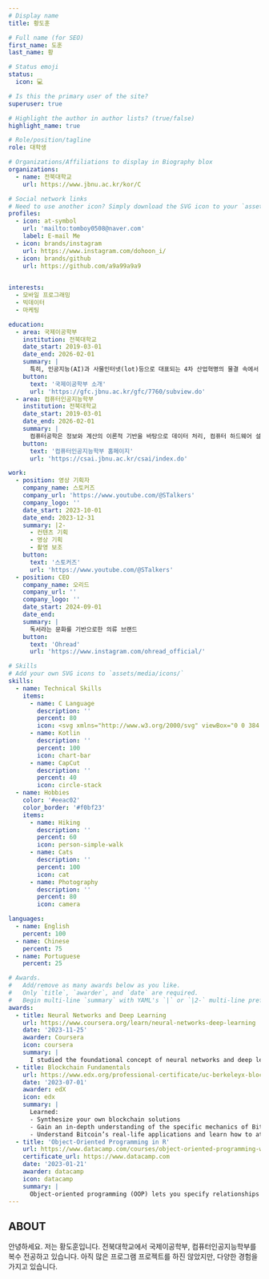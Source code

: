 ```yaml
---
# Display name
title: 황도훈

# Full name (for SEO)
first_name: 도훈
last_name: 황

# Status emoji
status: 
  icon: 💻

# Is this the primary user of the site?
superuser: true

# Highlight the author in author lists? (true/false)
highlight_name: true

# Role/position/tagline
role: 대학생

# Organizations/Affiliations to display in Biography blox
organizations:
  - name: 전북대학교
    url: https://www.jbnu.ac.kr/kor/C

# Social network links
# Need to use another icon? Simply download the SVG icon to your `assets/media/icons/` folder.
profiles:
  - icon: at-symbol
    url: 'mailto:tomboy0508@naver.com'
    label: E-mail Me
  - icon: brands/instagram
    url: https://www.instagram.com/dohoon_i/
  - icon: brands/github
    url: https://github.com/a9a99a9a9
    

interests:
  - 모바일 프로그래밍
  - 빅데이터
  - 마케팅

education:
  - area: 국제이공학부
    institution: 전북대학교
    date_start: 2019-03-01
    date_end: 2026-02-01
    summary: |
      특히, 인공지능(AI)과 사물인터넷(lot)등으로 대표되는 4차 산업혁명의 물결 속에서 복잡하고 다양한 이공학의 문제들이 제기되고 있는데 이를 심도있고 정확한 분석을 하고 관련된 다양한 국제적인 이슈들을 공부하는 학제간 융합의 커리큘럼을 제공하는 것이 특징입니다. 이러한 학과의 목적에 부합하기 위하여 학과의 모든 강의가 100% 영어로 진행되며 국제이공학부 졸업생들은 향후 미래형 글로벌 인재로 양성되며 대학교수, 연구원, 창업자, 기술 기획자로서의 활약이 기대됩니다.
    button:
      text: '국제이공학부 소개'
      url: 'https://gfc.jbnu.ac.kr/gfc/7760/subview.do'
  - area: 컴퓨터인공지능학부
    institution: 전북대학교
    date_start: 2019-03-01
    date_end: 2026-02-01
    summary: |
      컴퓨터공학은 정보와 계산의 이론적 기반을 바탕으로 데이터 처리, 컴퓨터 하드웨어 설계, 컴퓨터를 포함한 다양한 디바이스상에서 동작되는 소프트웨어 및 인공지능 기술을 연구하는 분야로, AI시대를 선도하고 미래 지능정보사회, 초연결사회, 4차산업혁명을 실현하기 위한 현재 그리고 미래 산업에 필요한 핵심 분야입니다. 컴퓨터공학은 소프트웨어 및 인터넷 산업을 넘어서, 전통적인 제조업 등 모든 산업 분야에 데이터와 소프트웨어 기반으로 혁신할 수 있는 범용적인 메타 분야라고 할 수 있을 만큼, 컴퓨터공학을 전공한 디지털 인재들이 사회 전반에서 필요로 하고 있습니다. 컴퓨터인공지능학부에서는 세계적인 컴퓨터공학 교육과정 및 산업체 수요를 적극 반영하여, 9대 역량인 5C-GIANT (전공핵심역량, 코딩역량, 자기주도역량, 융합역량, 소통역량, 글로벌역량, 현장실무역량, AI역량, 신기술역량)을 도출하였고, 이들 역량을 고루 갖추면서 국내를 넘어 세계적으로 경쟁력있는 인재를 육성하기 위해서 교육체제를 새롭게 개편하는 등 심혈을 기울이고 있습니다. 현재 우리 컴퓨터인공지능학부는 세계적으로 경쟁력있는 24명의 우수한 교수진으로 구성되어 있으며, 최근 신기술을 반영하여 인공지능, IoT, 클라우드/빅데이터, 블록체인/정보보호 심화 전공 (트랙)을 운영하고 있습니다. 또한 대학원 과정에서는, 인공지능(자연어처리,컴퓨터비전), 데이터과학, 정보검색, 컴퓨터그래픽스, 정보보호/암호, 인간과 컴퓨터 상호작용, 컴퓨터네트워크, 데이터베이스, 이동컴퓨팅, 소프트웨어공학 등 분야를 선도하는 연구를 수행하고, 인프라 및 연구역량을 지속적으로 강화하면서, 컴퓨터공학 전반에 필요한 고급 전문 인력을 양성하고 있습니다.
    button:
      text: '컴퓨터인공지능학부 홈페이지'
      url: 'https://csai.jbnu.ac.kr/csai/index.do'

work:
  - position: 영상 기획자
    company_name: 스토커즈
    company_url: 'https://www.youtube.com/@STalkers'
    company_logo: ''
    date_start: 2023-10-01
    date_end: 2023-12-31
    summary: |2-
      - 컨텐츠 기획
      - 영상 기획
      - 촬영 보조
    button:
      text: '스토커즈'
      url: 'https://www.youtube.com/@STalkers'
  - position: CEO
    company_name: 오리드
    company_url: ''
    company_logo: ''
    date_start: 2024-09-01
    date_end: 
    summary: |
      독서라는 문화를 기반으로한 의류 브랜드
    button:
      text: 'Ohread'
      url: 'https://www.instagram.com/ohread_official/'

# Skills
# Add your own SVG icons to `assets/media/icons/`
skills:
  - name: Technical Skills
    items:
      - name: C Language
        description: ''
        percent: 80
        icon: <svg xmlns="http://www.w3.org/2000/svg" viewBox="0 0 384 512"><!--!Font Awesome Free 6.6.0 by @fontawesome - https://fontawesome.com License - https://fontawesome.com/license/free Copyright 2024 Fonticons, Inc.--><path d="M329.1 142.9c-62.5-62.5-155.8-62.5-218.3 0s-62.5 163.8 0 226.3s155.8 62.5 218.3 0c12.5-12.5 32.8-12.5 45.3 0s12.5 32.8 0 45.3c-87.5 87.5-221.3 87.5-308.8 0s-87.5-229.3 0-316.8s221.3-87.5 308.8 0c12.5 12.5 12.5 32.8 0 45.3s-32.8 12.5-45.3 0z"/></svg>
      - name: Kotlin
        description: ''
        percent: 100
        icon: chart-bar
      - name: CapCut
        description: ''
        percent: 40
        icon: circle-stack
  - name: Hobbies
    color: '#eeac02'
    color_border: '#f0bf23'
    items:
      - name: Hiking
        description: ''
        percent: 60
        icon: person-simple-walk
      - name: Cats
        description: ''
        percent: 100
        icon: cat
      - name: Photography
        description: ''
        percent: 80
        icon: camera

languages:
  - name: English
    percent: 100
  - name: Chinese
    percent: 75
  - name: Portuguese
    percent: 25

# Awards.
#   Add/remove as many awards below as you like.
#   Only `title`, `awarder`, and `date` are required.
#   Begin multi-line `summary` with YAML's `|` or `|2-` multi-line prefix and indent 2 spaces below.
awards:
  - title: Neural Networks and Deep Learning
    url: https://www.coursera.org/learn/neural-networks-deep-learning
    date: '2023-11-25'
    awarder: Coursera
    icon: coursera
    summary: |
      I studied the foundational concept of neural networks and deep learning. By the end, I was familiar with the significant technological trends driving the rise of deep learning; build, train, and apply fully connected deep neural networks; implement efficient (vectorized) neural networks; identify key parameters in a neural network’s architecture; and apply deep learning to your own applications.
  - title: Blockchain Fundamentals
    url: https://www.edx.org/professional-certificate/uc-berkeleyx-blockchain-fundamentals
    date: '2023-07-01'
    awarder: edX
    icon: edx
    summary: |
      Learned:
      - Synthesize your own blockchain solutions
      - Gain an in-depth understanding of the specific mechanics of Bitcoin
      - Understand Bitcoin’s real-life applications and learn how to attack and destroy Bitcoin, Ethereum, smart contracts and Dapps, and alternatives to Bitcoin’s Proof-of-Work consensus algorithm
  - title: 'Object-Oriented Programming in R'
    url: https://www.datacamp.com/courses/object-oriented-programming-with-s3-and-r6-in-r
    certificate_url: https://www.datacamp.com
    date: '2023-01-21'
    awarder: datacamp
    icon: datacamp
    summary: |
      Object-oriented programming (OOP) lets you specify relationships between functions and the objects that they can act on, helping you manage complexity in your code. This is an intermediate level course, providing an introduction to OOP, using the S3 and R6 systems. S3 is a great day-to-day R programming tool that simplifies some of the functions that you write. R6 is especially useful for industry-specific analyses, working with web APIs, and building GUIs.
---
```


## ABOUT

안녕하세요. 저는 황도훈입니다. 전북대학교에서 국제이공학부, 컴퓨터인공지능학부를 복수 전공하고 있습니다. 아직 많은 프로그램 프로젝트를 하진 않았지만, 다양한 경험을 가지고 있습니다.
